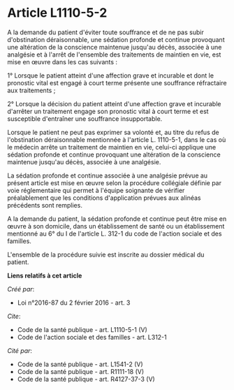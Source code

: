 # Article L1110-5-2

A la demande du patient d'éviter toute souffrance et de ne pas subir d'obstination déraisonnable, une sédation profonde et
continue provoquant une altération de la conscience maintenue jusqu'au décès, associée à une analgésie et à l'arrêt de
l'ensemble des traitements de maintien en vie, est mise en œuvre dans les cas suivants : 

1° Lorsque le patient atteint d'une affection grave et incurable et dont le pronostic vital est engagé à court terme présente
une souffrance réfractaire aux traitements ; 

2° Lorsque la décision du patient atteint d'une affection grave et incurable d'arrêter un traitement engage son pronostic
vital à court terme et est susceptible d'entraîner une souffrance insupportable. 

Lorsque le patient ne peut pas exprimer sa volonté et, au titre du refus de l'obstination déraisonnable mentionnée à
l'article L. 1110-5-1, dans le cas où le médecin arrête un traitement de maintien en vie, celui-ci applique une sédation
profonde et continue provoquant une altération de la conscience maintenue jusqu'au décès, associée à une analgésie. 

La sédation profonde et continue associée à une analgésie prévue au présent article est mise en œuvre selon la procédure
collégiale définie par voie réglementaire qui permet à l'équipe soignante de vérifier préalablement que les conditions
d'application prévues aux alinéas précédents sont remplies. 

A la demande du patient, la sédation profonde et continue peut être mise en œuvre à son domicile, dans un établissement de
santé ou un établissement mentionné au 6° du I de l'article L. 312-1 du code de l'action sociale et des familles. 

L'ensemble de la procédure suivie est inscrite au dossier médical du patient.

**Liens relatifs à cet article**

_Créé par_:

  - Loi n°2016-87 du 2 février 2016 - art. 3

_Cite_:

  - Code de la santé publique - art. L1110-5-1 (V)
  - Code de l'action sociale et des familles - art. L312-1

_Cité par_:

  - Code de la santé publique - art. L1541-2 (V)
  - Code de la santé publique - art. R1111-18 (V)
  - Code de la santé publique - art. R4127-37-3 (V)
